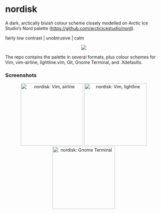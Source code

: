 nordisk
=======

A dark, arctically bluish colour scheme closely modelled on Arctic Ice Studio’s Nord palette (https://github.com/arcticicestudio/nord).

fairly low contrast | unobtrusive | calm

<p align="center"><img src="raw.githubusercontent.com/kamwitsta/nordisk/master/img/nordisk.png" /></p>

The repo contains the palette in several formats, plus colour schemes for Vim, vim-airline, lightline.vim, Git, Gnome Terminal, and .Xdefaults.

### Screenshots

<p align="center">
<img src="https://raw.githubusercontent.com/kamwitsta/nordisk/master/img/vim-1.png" alt="nordisk: Vim, airline" height="200px" width="200px" />
<img src="https://raw.githubusercontent.com/kamwitsta/nordisk/master/img/vim-2.png" alt="nordisk: Vim, lightline" height="200px" width="200px" />
<img src="https://raw.githubusercontent.com/kamwitsta/nordisk/master/img/gnome-terminal.png" alt="nordisk: Gnome Terminal" height="200px" width="200px" />
</p>
